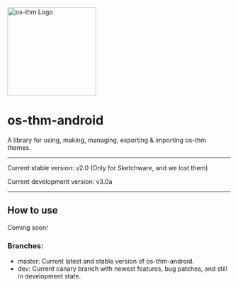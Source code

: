 <img src="https://cdn.discordapp.com/attachments/639832045580713986/752380579319906376/20200821_132131.png" alt="os-thm Logo" width="200"/>

# os-thm-android
A library for using, making, managing, exporting & importing os-thm themes.

<hr/>

Current stable version: v2.0 (Only for Sketchware, and we lost them)

Current development version: v3.0a

<hr/>

## How to use
Coming soon!


### Branches:
 - master: Current latest and stable version of os-thm-android.
 - dev: Current canary branch with newest features, bug patches, and still in development state.
